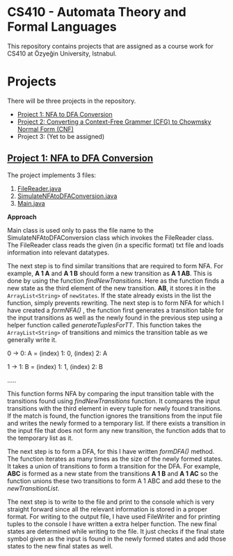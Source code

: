# CS410 - Automata Theory and Formal Languages

This repository contains projects that are assigned as a course work for CS410 at Özyeğin University, Istnabul. 

# Projects

There will be three projects in the repository. 

 - [Project 1: NFA to DFA Conversion](https://github.com/muhammadbilalraza/CS410/tree/main/Project1-Impl/)
 - [Project 2: Converting a Context-Free Grammer (CFG) to Chowmsky Normal Form (CNF)](https://github.com/muhammadbilalraza/CS410/tree/main/CFG%20To%20CNF%20Conversion)
 - Project 3: (Yet to be assigned)

## [Project 1: NFA to DFA Conversion](https://github.com/muhammadbilalraza/CS410/tree/main/Project1-Impl/)

The project implements 3 files: 

 1. [FileReader.java](https://github.com/muhammadbilalraza/CS410/tree/main/Project1-Impl/src/FileReader.java/)
 2. [SimulateNFAtoDFAConversion.java](https://github.com/muhammadbilalraza/CS410/tree/main/Project1-Impl/src/SimulateNFAtoDFAConversion.java/)
 3. [Main.java](https://github.com/muhammadbilalraza/CS410/tree/main/Project1-Impl/src/Main.java/)

**Approach**

Main class is used only to pass the file name to the SimulateNFAtoDFAConversion class which invokes the FileReader class. The FileReader class reads the given (in a specific format) txt file and loads information into relevant datatypes. 

The next step is to find similar transitions that are required to form NFA. For example, **A 1 A** and **A 1 B** should form a new transition as **A 1 AB**. This is done by using the function *findNewTransitions*. Here as the function finds a new state as the third element of the new transition. **AB**, it stores it in the `ArrayList<String>` of `newStates`. If the state already exists in the list the function, simply prevents rewriting. The next step is to form NFA for which I have created a *formNFA()* , the function first generates a transition table for the input transitions as well as the newly found in the previous step using a helper
function called *generateTuplesForTT*. This function takes the `ArrayList<String>` of transitions and mimics the transition table as we generally write it.

0 -> 0: A = (index) 1: 0, (index) 2: A

1 -> 1: B = (index) 1: 1, (index) 2: B

…..

This function forms NFA by comparing the input transition table with the transitions found using *findNewTransitions* function. It compares the input transitions with the third element in every tuple for newly found transitions. If the match is found, the function ignores the transitions from the input file and writes the newly formed to a temporary list. If there exists a transition in the input file that does not form any new transition, the function adds that to the temporary list as it. 

The next step is to form a DFA, for this I have written *formDFA()* method. The function iterates as many times as the size of the newly formed states. It takes a union of transitions to form a transition for the DFA. For example, **ABC** is formed as a new state from the transitions **A 1 B** and **A 1 AC** so the function unions these two transitions to form A 1 ABC and add these to the *newTransitionList*.

The next step is to write to the file and print to the console which is very straight forward since all the relevant information is stored in a proper format. For writing to the output file, I have used FileWriter and for printing tuples to the console I have written a extra helper function. The new final states are determined while writing to the file. It just checks if the final state symbol given as the input is found in the newly formed states and add those states to the new final states as well.
